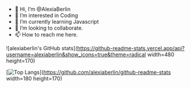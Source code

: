 - 👋 Hi, I’m @AlexiaBerlin
- 👀 I’m interested in Coding
- 🌱 I’m currently learning Javascript
- 💞️ I’m looking to collaborate.
- 📫 How to reach me here.

<!---
AlexiaBerlin/AlexiaBerlin is a ✨ special ✨ repository because its `README.md` (this file) appears on your GitHub profile.
You can click the Preview link to take a look at your changes.
--->

![alexiaberlin's GitHub stats](https://github-readme-stats.vercel.app/api?username=alexiaberlin&show_icons=true&theme=radical width=480 height=170)

[![Top Langs](https://github-readme-stats.vercel.app/api/top-langs/?username=alexiaberlin&layout=compact)](https://github.com/alexiaberlin/github-readme-stats width=180 height=170)


